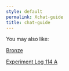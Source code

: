 ```yaml
---
style: default
permalink: Xchat-guide
title: chat-guide
---
```

You may also like:

[Bronze](http://scp-wiki.net/bronze)

[Experiment Log 114 A](http://scp-wiki.net/experiment-log-114-a)
